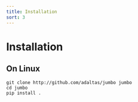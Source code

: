 ```yaml
---
title: Installation
sort: 3
---
```


# Installation

<hint-box
    type='tip'
    text='**Requirements**  
    - Vagrant has to be installed on your local machine.  
    - You need a valid SSH public key in `~/.ssh/id_rsa.pub` to provision the clusters.  
    - Jumbo only works with Python 3 (use the right `pip` to install it).'
    ></hint-box>

## On Linux

```shell
git clone http://github.com/adaltas/jumbo jumbo
cd jumbo
pip install .
```

